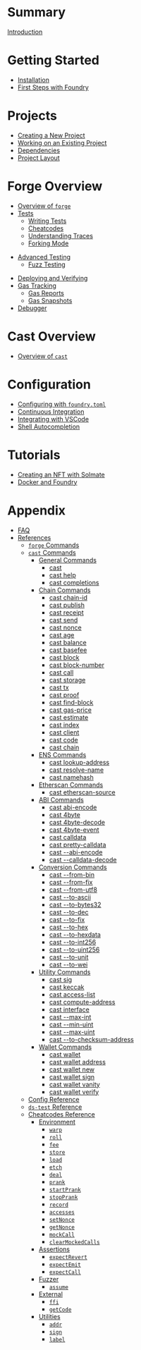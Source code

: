 # Summary

[Introduction](./README.md)

# Getting Started

- [Installation](./getting-started/installation.md)
- [First Steps with Foundry](./getting-started/first-steps.md)

# Projects

- [Creating a New Project](./projects/creating-a-new-project.md)
- [Working on an Existing Project](./projects/working-on-an-existing-project.md)
- [Dependencies](./projects/dependencies.md)
- [Project Layout](./projects/project-layout.md)

# Forge Overview

- [Overview of `forge`](./forge/README.md)
- [Tests](./forge/tests.md)
  - [Writing Tests](./forge/writing-tests.md)
  - [Cheatcodes](./forge/cheatcodes.md)
  - [Understanding Traces](./forge/traces.md)
  - [Forking Mode](./forge/forking-mode.md)
<!--  - [Coverage Reports]() !-->
- [Advanced Testing](./forge/advanced-testing.md)
  - [Fuzz Testing](./forge/fuzz-testing.md)
<!--  - [Invariant Testing]() !-->
<!--  - [Symbolic Testing]() !-->
<!--  - [Table Testing]() !-->
<!--  - [Mutation Testing]() !-->
<!-- - [Linting and Formatting]() !-->
<!-- - [Generating Documentation]() !-->
- [Deploying and Verifying](./forge/deploying.md)
- [Gas Tracking](./forge/gas-tracking.md)
  - [Gas Reports](./forge/gas-reports.md)
  - [Gas Snapshots](./forge/gas-snapshots.md)
- [Debugger](./forge/debugger.md)

# Cast Overview

- [Overview of `cast`](./cast/README.md)

# Configuration

- [Configuring with `foundry.toml`](./config/README.md)
- [Continuous Integration](./config/continous-integration.md)
- [Integrating with VSCode](./config/vscode.md)
- [Shell Autocompletion](./config/shell-autocompletion.md)

# Tutorials

- [Creating an NFT with Solmate](./tutorials/solmate-nft.md)
- [Docker and Foundry](./tutorials/foundry-docker.md)
<!-- - [Incremental Adoption]() !-->

# Appendix

- [FAQ]()
- [References]()
  - [`forge` Commands]()
  - [`cast` Commands](./reference/cast.md)
    - [General Commands]()
      - [cast]()
      - [cast help]()
      - [cast completions]()
    - [Chain Commands]()
      - [cast chain-id]()
      - [cast publish]()
      - [cast receipt]()
      - [cast send]()
      - [cast nonce]()
      - [cast age]()
      - [cast balance]()
      - [cast basefee]()
      - [cast block]()
      - [cast block-number]()
      - [cast call]()
      - [cast storage]()
      - [cast tx]()
      - [cast proof]()
      - [cast find-block]()
      - [cast gas-price]()
      - [cast estimate]()
      - [cast index]()
      - [cast client]()
      - [cast code]()
      - [cast chain]()
    - [ENS Commands]()
      - [cast lookup-address]()
      - [cast resolve-name]()
      - [cast namehash]()
    - [Etherscan Commands]()
      - [cast etherscan-source]()
    - [ABI Commands]()
      - [cast abi-encode]()
      - [cast 4byte]()
      - [cast 4byte-decode]()
      - [cast 4byte-event]()
      - [cast calldata]()
      - [cast pretty-calldata]()
      - [cast --abi-encode]()
      - [cast --calldata-decode]()
    - [Conversion Commands]()
      - [cast --from-bin]()
      - [cast --from-fix]()
      - [cast --from-utf8]()
      - [cast --to-ascii]()
      - [cast --to-bytes32]()
      - [cast --to-dec]()
      - [cast --to-fix]()
      - [cast --to-hex]()
      - [cast --to-hexdata]()
      - [cast --to-int256]()
      - [cast --to-uint256]()
      - [cast --to-unit]()
      - [cast --to-wei]()
    - [Utility Commands]()
      - [cast sig]()
      - [cast keccak]()
      - [cast access-list]()
      - [cast compute-address]()
      - [cast interface]()
      - [cast --max-int]()
      - [cast --min-uint]()
      - [cast --max-uint]()
      - [cast --to-checksum-address]()
    - [Wallet Commands]()
      - [cast wallet]()
      - [cast wallet address]()
      - [cast wallet new]()
      - [cast wallet sign]()
      - [cast wallet vanity]()
      - [cast wallet verify]()
  - [Config Reference](./reference/config.md)
  - [`ds-test` Reference](./reference/ds-test.md)
  - [Cheatcodes Reference](./cheatcodes/README.md)
    - [Environment](./cheatcodes/environment.md)
      - [`warp`](./cheatcodes/warp.md)
      - [`roll`](./cheatcodes/roll.md)
      - [`fee`](./cheatcodes/fee.md)
      - [`store`](./cheatcodes/store.md)
      - [`load`](./cheatcodes/load.md)
      - [`etch`](./cheatcodes/etch.md)
      - [`deal`](./cheatcodes/deal.md)
      - [`prank`](./cheatcodes/prank.md)
      - [`startPrank`](./cheatcodes/start-prank.md)
      - [`stopPrank`](./cheatcodes/stop-prank.md)
      - [`record`](./cheatcodes/record.md)
      - [`accesses`](./cheatcodes/accesses.md)
      - [`setNonce`](./cheatcodes/set-nonce.md)
      - [`getNonce`](./cheatcodes/get-nonce.md)
      - [`mockCall`](./cheatcodes/mock-call.md)
      - [`clearMockedCalls`](./cheatcodes/clear-mocked-calls.md)
    - [Assertions](./cheatcodes/assertions.md)
      - [`expectRevert`](./cheatcodes/expect-revert.md)
      - [`expectEmit`](./cheatcodes/expect-emit.md)
      - [`expectCall`](./cheatcodes/expect-call.md)
    - [Fuzzer](./cheatcodes/fuzzer.md)
      - [`assume`](./cheatcodes/assume.md)
    - [External](./cheatcodes/external.md)
      - [`ffi`](./cheatcodes/ffi.md)
      - [`getCode`](./cheatcodes/get-code.md)
    - [Utilities](./cheatcodes/utilities.md)
      - [`addr`](./cheatcodes/addr.md)
      - [`sign`](./cheatcodes/sign.md)
      - [`label`](./cheatcodes/label.md)
